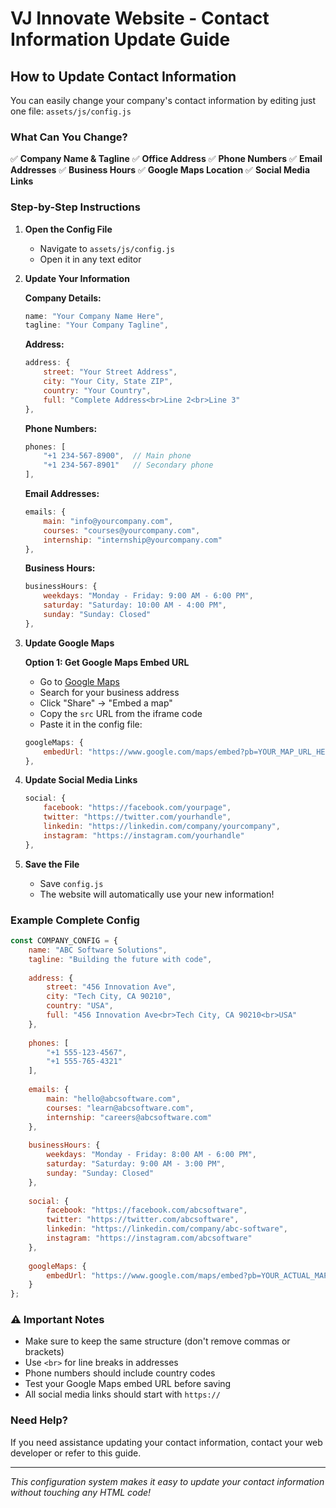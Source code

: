 # VJ Innovate Website - Contact Information Update Guide

## How to Update Contact Information

You can easily change your company's contact information by editing just one file: `assets/js/config.js`

### What Can You Change?

✅ **Company Name & Tagline**
✅ **Office Address** 
✅ **Phone Numbers**
✅ **Email Addresses**
✅ **Business Hours**
✅ **Google Maps Location**
✅ **Social Media Links**

### Step-by-Step Instructions

1. **Open the Config File**
   - Navigate to `assets/js/config.js`
   - Open it in any text editor

2. **Update Your Information**
   
   **Company Details:**
   ```javascript
   name: "Your Company Name Here",
   tagline: "Your Company Tagline",
   ```
   
   **Address:**
   ```javascript
   address: {
       street: "Your Street Address",
       city: "Your City, State ZIP",
       country: "Your Country",
       full: "Complete Address<br>Line 2<br>Line 3"
   },
   ```
   
   **Phone Numbers:**
   ```javascript
   phones: [
       "+1 234-567-8900",  // Main phone
       "+1 234-567-8901"   // Secondary phone
   ],
   ```
   
   **Email Addresses:**
   ```javascript
   emails: {
       main: "info@yourcompany.com",
       courses: "courses@yourcompany.com",
       internship: "internship@yourcompany.com"
   },
   ```
   
   **Business Hours:**
   ```javascript
   businessHours: {
       weekdays: "Monday - Friday: 9:00 AM - 6:00 PM",
       saturday: "Saturday: 10:00 AM - 4:00 PM",
       sunday: "Sunday: Closed"
   },
   ```

3. **Update Google Maps**
   
   **Option 1: Get Google Maps Embed URL**
   - Go to [Google Maps](https://maps.google.com)
   - Search for your business address
   - Click "Share" → "Embed a map"
   - Copy the `src` URL from the iframe code
   - Paste it in the config file:
   
   ```javascript
   googleMaps: {
       embedUrl: "https://www.google.com/maps/embed?pb=YOUR_MAP_URL_HERE",
   },
   ```

4. **Update Social Media Links**
   ```javascript
   social: {
       facebook: "https://facebook.com/yourpage",
       twitter: "https://twitter.com/yourhandle",
       linkedin: "https://linkedin.com/company/yourcompany",
       instagram: "https://instagram.com/yourhandle"
   },
   ```

5. **Save the File**
   - Save `config.js`
   - The website will automatically use your new information!

### Example Complete Config

```javascript
const COMPANY_CONFIG = {
    name: "ABC Software Solutions",
    tagline: "Building the future with code",
    
    address: {
        street: "456 Innovation Ave",
        city: "Tech City, CA 90210",
        country: "USA",
        full: "456 Innovation Ave<br>Tech City, CA 90210<br>USA"
    },
    
    phones: [
        "+1 555-123-4567",
        "+1 555-765-4321"
    ],
    
    emails: {
        main: "hello@abcsoftware.com",
        courses: "learn@abcsoftware.com",
        internship: "careers@abcsoftware.com"
    },
    
    businessHours: {
        weekdays: "Monday - Friday: 8:00 AM - 6:00 PM",
        saturday: "Saturday: 9:00 AM - 3:00 PM",
        sunday: "Sunday: Closed"
    },
    
    social: {
        facebook: "https://facebook.com/abcsoftware",
        twitter: "https://twitter.com/abcsoftware",
        linkedin: "https://linkedin.com/company/abc-software",
        instagram: "https://instagram.com/abcsoftware"
    },
    
    googleMaps: {
        embedUrl: "https://www.google.com/maps/embed?pb=YOUR_ACTUAL_MAP_URL"
    }
};
```

### ⚠️ Important Notes

- Make sure to keep the same structure (don't remove commas or brackets)
- Use `<br>` for line breaks in addresses
- Phone numbers should include country codes
- Test your Google Maps embed URL before saving
- All social media links should start with `https://`

### Need Help?

If you need assistance updating your contact information, contact your web developer or refer to this guide.

---

*This configuration system makes it easy to update your contact information without touching any HTML code!*